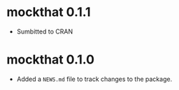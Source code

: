 # mockthat 0.1.1

* Sumbitted to CRAN

# mockthat 0.1.0

* Added a `NEWS.md` file to track changes to the package.

